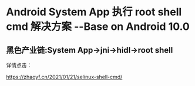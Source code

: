 # Android System App 执行 root shell cmd 解决方案 --Base on Android 10.0

## 黑色产业链:System App->jni->hidl->root shell

详情点击：

https://zhaoyf.cn/2021/01/21/selinux-shell-cmd/

